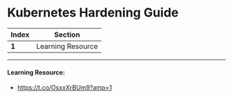 # Kubernetes Hardening Guide

Index | Section
--- | ---
**1** | Learning Resource

___


#### Learning Resource: 

* https://t.co/OsxxXrBUm9?amp=1